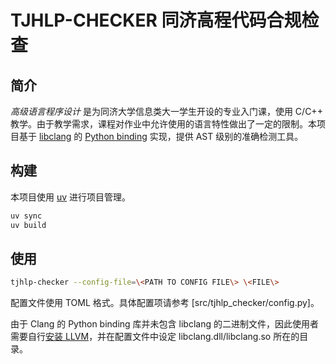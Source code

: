 # TJHLP-CHECKER 同济高程代码合规检查

## 简介

*高级语言程序设计* 是为同济大学信息类大一学生开设的专业入门课，使用 C/C++ 教学。由于教学需求，课程对作业中允许使用的语言特性做出了一定的限制。本项目基于 [libclang](https://clang.llvm.org/doxygen/group__CINDEX.html) 的 [Python binding](https://pypi.org/project/clang/) 实现，提供 AST 级别的准确检测工具。

## 构建

本项目使用 [uv](https://docs.astral.sh/uv/) 进行项目管理。

```bash
uv sync
uv build
```

## 使用

```bash
tjhlp-checker --config-file=\<PATH TO CONFIG FILE\> \<FILE\>
```

配置文件使用 TOML 格式。具体配置项请参考 [src/tjhlp_checker/config.py]。

由于 Clang 的 Python binding 库并未包含 libclang 的二进制文件，因此使用者需要自行[安装 LLVM](https://releases.llvm.org/)，并在配置文件中设定 libclang.dll/libclang.so 所在的目录。
